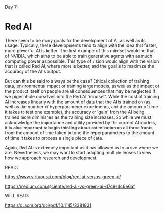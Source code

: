 Day 7:

Red AI
===

There seem to be many goals for the development of AI, as well as its usage.
Typically, these developments tend to align with the idea that faster, more powerful AI is better.
The first example of this mindset would be that of NVIDIA, which aims to be able to train generative agents with as much computing power as possible.
This type of vision would align with the vision that is called Red AI, where more is better, and the goal is to maximize the accuracy of the AI's output.

But can this be said to always be the case?
Ethical collection of training data, environmental impact of training large models, as well as the impact of the product itself on people are all consequences that may be neglected if we pigeonhole ourselves into the Red AI 'mindset'.
While the cost of training AI increases linearly with the amount of data that the AI is trained on (as well as the number of hyperparameter experiments, and the amount of time it takes to test one example), the accuracy or 'gain' from the AI being trained more diminishes as the training size increases.
So while we must acknowledge the importance and utility provided by the current AI models, it is also important to begin thinking about optimization on all three fronts,
from the amount of time taken to tune the hyperparameters to the amount of time it takes to process a single piece of data.

Again, Red AI is extremely important as it has allowed us to arrive where we are. Nevertheless, we may want to start adopting multiple lenses to view how we approach research and development.


READ:

https://www.virtuousai.com/blog/red-ai-versus-green-ai/

https://medium.com/@ciente/red-ai-vs-green-ai-d7c9e4c6e6af


WILL READ:

https://dl.acm.org/doi/pdf/10.1145/3381831
